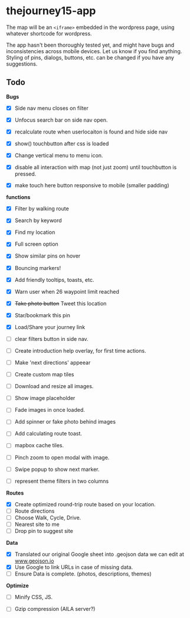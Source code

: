 # thejourney15-app


The map will be an `<iframe>` embedded in the wordpress page, using whatever shortcode for wordpress. 

The app hasn't been thoroughly tested yet, and might have bugs and inconsistencies across mobile devices. Let us know if you find anything. Styling of pins, dialogs, buttons, etc. can be changed if you have any suggestions. 


Todo
---

**Bugs**

- [x] Side nav menu closes on filter
- [x] Unfocus search bar on side nav open.
- [x] recalculate route when userlocaiton is found and hide side nav
- [x] show() touchbutton after css is loaded
- [x] Change vertical menu to menu icon.
- [x] disable all interaction with map (not just zoom) until touchbutton is pressed.
- [x] make touch here button responsive to mobile (smaller padding)




**functions**

- [x] Filter by walking route
- [x] Search by keyword
- [x] Find my location
- [x] Full screen option
- [x] Show similar pins on hover
- [x] Bouncing markers!
- [x] Add friendly tooltips, toasts, etc.
- [x] Warn user when 26 waypoint limit reached
- [x] ~~Take photo button~~ Tweet this location
- [x] Star/bookmark this pin
- [x] Load/Share your journey link

- [ ] clear filters button in side nav.
- [ ] Create introduction help overlay, for first time actions.
- [ ] Make 'next directions' appeear 
- [ ] Create custom map tiles
- [ ] Download and resize all images.
- [ ] Show image placeholder
- [ ] Fade images in once loaded.
- [ ] Add spinner or fake photo behind images
- [ ] Add calculating route toast.
- [ ] mapbox cache tiles.
- [ ] Pinch zoom to open modal with image.
- [ ] Swipe popup to show next marker.
- [ ] represent theme filters in two columns


**Routes**

- [x] Create optimized round-trip route based on your location.
- [ ] Route directions
- [ ] Choose Walk, Cycle, Drive.
- [ ] Nearest site to me
- [ ] Drop pin to suggest site

**Data**

- [x] Translated our original Google sheet into .geojson data we can edit at www.geojson.io
- [x] Use Google to link URLs in case of missing data.
- [ ] Ensure Data is complete. (photos, descriptions, themes)

**Optimize**

- [ ] Minify CSS, JS.
- [ ] Gzip compression (AILA server?)

